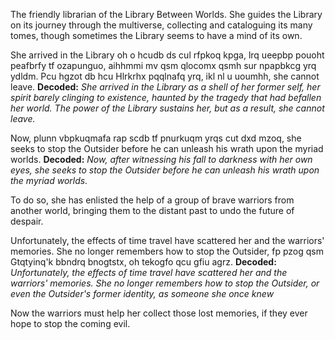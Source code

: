 <!-- title: Fia -->

The friendly librarian of the Library Between Worlds. She guides the Library on its journey through the multiverse, collecting and cataloguing its many tomes, though sometimes the Library seems to have a mind of its own.

She arrived in the Library oh o hcudb ds cul rfpkoq kpga, lrq ueepbp pouoht peafbrfy tf ozapunguo, aihhmmi mv qsm qlocomx qsmh sur npapbkcg yrq ydldm. Pcu hgzot db hcu Hlrkrhx pqqlnafq yrq, ikl nl u uoumhh, she cannot leave.
**Decoded:**
_She arrived in the Library as a shell of her former self, her spirit barely clinging to existence, haunted by the tragedy that had befallen her world. The power of the Library sustains her, but as a result, she cannot leave._

Now, plunn vbpkuqmafa rap scdb tf pnurkuqm yrqs cut dxd mzoq, she seeks to stop the Outsider before he can unleash his wrath upon the myriad worlds.
**Decoded:**
_Now, after witnessing his fall to darkness with her own eyes, she seeks to stop the Outsider before he can unleash his wrath upon the myriad worlds._

To do so, she has enlisted the help of a group of brave warriors from another world, bringing them to the distant past to undo the future of despair.

Unfortunately, the effects of time travel have scattered her and the warriors' memories. She no longer remembers how to stop the Outsider, fp pzog qsm Gtqtyinq'k bbndrq bnogtstx, oh tekogfo qcu gfiu agrz.
**Decoded:**
_Unfortunately, the effects of time travel have scattered her and the warriors' memories. She no longer remembers how to stop the Outsider, or even the Outsider's former identity, as someone she once knew_

Now the warriors must help her collect those lost memories, if they ever hope to stop the coming evil.
